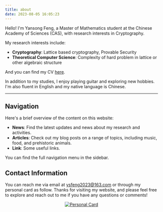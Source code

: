 ```yaml
---
title: about
date: 2023-08-05 16:05:23
---
```


Hello! I'm Yansong Feng, a Master of Mathematics student at the Chinese Academy of Sciences (CAS), with research interests in Cryptography.

My research interests include:

- **Cryptography**: Lattice based cryptography, Provable Security
- **Theoretical Computer Science**: Complexity of hard problem in lattice or other algebraic structure

And you can find my CV [here](https://www.fffmath.com/file/mycv.pdf).

In addition to my studies, I enjoy playing guitar and exploring new hobbies. I'm also fluent in English and my native language is Chinese.

------

## Navigation

Here's a brief overview of the content on this website:

- **News**: Find the latest updates and news about my research and activities.
- **Articles**: Check out my blog posts on a range of topics, including music, food, and prehistoric animals.
- **Link**: Some useful links.

You can find the full navigation menu in the sidebar.

## Contact Information

You can reach me via email at ysfeng2023@163.com or through my personal card as follow. Thanks for visiting my website, and please feel free to explore and reach out to me if you have any questions or comments!
<p align="center">
  <a href="https://muselink.cc/fffmath" target="_blank">
    <img src="https://fffmath-img.oss-cn-beijing.aliyuncs.com/img/cmuselink.png" alt="Personal Card">
</p>
  